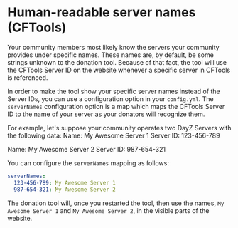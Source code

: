# Human-readable server names (CFTools)

Your community members most likely know the servers your community provides under specific names.
These names are, by default, be some strings unknown to the donation tool.
Because of that fact, the tool will use the CFTools Server ID on the website whenever a specific server in CFTools is referenced.

In order to make the tool show your specific server names instead of the Server IDs, you can use a configuration option in your `config.yml`.
The `serverNames` configuration option is a map which maps the CFTools Server ID to the name of your server as your donators will recognize them.

For example, let's suppose your community operates two DayZ Servers with the following data:
Name: My Awesome Server 1
Server ID: 123-456-789

Name: My Awesome Server 2
Server ID: 987-654-321

You can configure the `serverNames` mapping as follows:
```yaml
serverNames:
  123-456-789: My Awesome Server 1
  987-654-321: My Awesome Server 2
```

The donation tool will, once you restarted the tool, then use the names, `My Awesome Server 1` and `My Awesome Server 2`, in the visible parts of the website.
